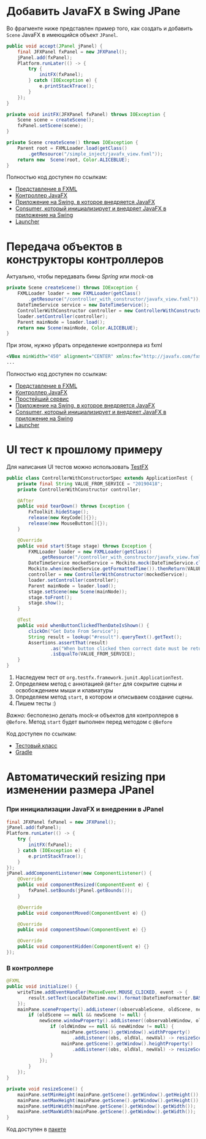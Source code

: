 # Добавить JavaFX в Swing JPane
Во фрагменте ниже представлен пример того, как создать и добавить `Scene` JavaFX в имеющийся объект `JPanel`.
```java
public void accept(JPanel jPanel) {
    final JFXPanel fxPanel = new JFXPanel();
    jPanel.add(fxPanel);
    Platform.runLater(() -> {
        try {
            initFX(fxPanel);
        } catch (IOException e) {
            e.printStackTrace();
        }
    });
}

private void initFX(JFXPanel fxPanel) throws IOException {
    Scene scene = createScene();
    fxPanel.setScene(scene);
}

private Scene createScene() throws IOException {
    Parent root = FXMLLoader.load(getClass()
        .getResource("/simple_inject/javafx_view.fxml"));
    return new  Scene(root, Color.ALICEBLUE);
}
```
Полностью код доступен по ссылкам:
* [Представление в FXML](examples/javafx/src/main/resources/simple_inject/javafx_view.fxml)
* [Контроллер JavaFX](examples/javafx/src/main/java/ru/akhitev/kb/javafx/swing/simple_inject/controller/MainController.java)
* [Приложение на Swing, в которое внедряется JavaFX](examples/javafx/src/main/java/ru/akhitev/kb/javafx/swing/SwingApplication.java)
* [Consumer, который инициализирует и внедряет JavaFX в приложение на Swing](examples/javafx/src/main/java/ru/akhitev/kb/javafx/swing/simple_inject/JavaFxInSwingExample.java)
* [Launcher](examples/javafx/src/main/java/ru/akhitev/kb/javafx/swing/simple_inject/Launcher.java)

# Передача объектов в конструкторы контроллеров
Актуально, чтобы передавать бины *Spring* или *mock*-ов
```java
private Scene createScene() throws IOException {
    FXMLLoader loader = new FXMLLoader(getClass()
        .getResource("/controller_with_constructor/javafx_view.fxml"));
    DateTimeService service = new DateTimeService();
    ControllerWithConstructor controller = new ControllerWithConstructor(service);
    loader.setController(controller);
    Parent mainNode = loader.load();
    return new Scene(mainNode, Color.ALICEBLUE);
}
```
При этом, нужно убрать определение контроллера из fxml
```xml
<VBox minWidth="450" alignment="CENTER" xmlns:fx="http://javafx.com/fxml" >
...
```
Полностью код доступен по ссылкам:
* [Представление в FXML](examples/javafx/src/main/resources/controller_with_constructor/javafx_view.fxml)
* [Контроллер JavaFX](examples/javafx/src/main/java/ru/akhitev/kb/javafx/swing/controller_with_constructor/controller/ControllerWithConstructor.java)
* [Простейший сервис](examples/javafx/src/main/java/ru/akhitev/kb/javafx/swing/controller_with_constructor/service/DateTimeService.java)
* [Приложение на Swing, в которое внедряется JavaFX](examples/javafx/src/main/java/ru/akhitev/kb/javafx/swing/SwingApplication.java)
* [Consumer, который инициализирует и внедряет JavaFX в приложение на Swing](examples/javafx/src/main/java/ru/akhitev/kb/javafx/swing/controller_with_constructor/JavaFxControllerWithConstructorExample.java)
* [Launcher](examples/javafx/src/main/java/ru/akhitev/kb/javafx/swing/controller_with_constructor/Launcher.java)

# UI тест к прошлому примеру
Для написания UI тестов можно использовать [TestFX](https://github.com/TestFX/TestFX)
```java
public class ControllerWithConstructorSpec extends ApplicationTest {
    private final String VALUE_FROM_SERVICE = "20190418";
    private ControllerWithConstructor controller;

    @After
    public void tearDown() throws Exception {
        FxToolkit.hideStage();
        release(new KeyCode[]{});
        release(new MouseButton[]{});
    }

    @Override
    public void start(Stage stage) throws Exception {
        FXMLLoader loader = new FXMLLoader(getClass()
            .getResource("/controller_with_constructor/javafx_view.fxml"));
        DateTimeService mockedService = Mockito.mock(DateTimeService.class);
        Mockito.when(mockedService.getFormattedTime()).thenReturn(VALUE_FROM_SERVICE);
        controller = new ControllerWithConstructor(mockedService);
        loader.setController(controller);
        Parent mainNode = loader.load();
        stage.setScene(new Scene(mainNode));
        stage.toFront();
        stage.show();
    }

    @Test
    public void whenButtonClickedThenDateIsShown() {
        clickOn("Get Date From Service");
        String result = lookup("#result").queryText().getText();
        Assertions.assertThat(result)
                .as("When button clicked then correct date must be returned")
                .isEqualTo(VALUE_FROM_SERVICE);
    }
}
```
1. Наследуем тест от `org.testfx.framework.junit.ApplicationTest`.
1. Определяем метод с аннотацией `@After` для сокрытие сцены и освобождением мыши и клавиатуры
1. Определяем метод `start`, в котором и описываем создание сцены.
1. Пишем тесты :)

*Важно:* бесполезно делать mock-и объектов для контроллеров в `@Before`. Метод `start` будет выполнен перед методом с `@Before`<br/>

Код доступен по ссылкам:
* [Тестовый класс](examples/javafx/src/test/java/ru/akhitev/kb/javafx/swing/controller_with_constructor/controller/ControllerWithConstructorSpec.java)
* [Gradle](examples/javafx/build.gradle)

# Автоматический resizing при изменении размера JPanel
### При инициализации JavaFX и внедрении в JPanel
```java
final JFXPanel fxPanel = new JFXPanel();
jPanel.add(fxPanel);
Platform.runLater(() -> {
    try {
        initFX(fxPanel);
    } catch (IOException e) {
        e.printStackTrace();
    }
});
jPanel.addComponentListener(new ComponentListener() {
    @Override
    public void componentResized(ComponentEvent e) {
        fxPanel.setBounds(jPanel.getBounds());
    }

    @Override
    public void componentMoved(ComponentEvent e) {}

    @Override
    public void componentShown(ComponentEvent e) {}

    @Override
    public void componentHidden(ComponentEvent e) {}
});
```
### В контроллере
```java
@FXML
public void initialize() {
    writeTime.addEventHandler(MouseEvent.MOUSE_CLICKED, event -> {
        result.setText(LocalDateTime.now().format(DateTimeFormatter.BASIC_ISO_DATE));
    });
    mainPane.sceneProperty().addListener((observableScene, oldScene, newScene) -> {
        if (oldScene == null && newScene != null) {
            newScene.windowProperty().addListener((observableWindow, oldWindow, newWindow) -> {
                if (oldWindow == null && newWindow != null) {
                    mainPane.getScene().getWindow().widthProperty()
                        .addListener((obs, oldVal, newVal) -> resizeScene());
                    mainPane.getScene().getWindow().heightProperty()    
                        .addListener((obs, oldVal, newVal) -> resizeScene());
                }
            });
        }
    });
}

private void resizeScene() {
    mainPane.setMinHeight(mainPane.getScene().getWindow().getHeight());
    mainPane.setMaxHeight(mainPane.getScene().getWindow().getHeight());
    mainPane.setMinWidth(mainPane.getScene().getWindow().getWidth());
    mainPane.setMaxWidth(mainPane.getScene().getWindow().getWidth());
}
```
Код доступен в [пакете](examples/javafx/src/main/java/ru/akhitev/kb/javafx/swing/auto_resizing)